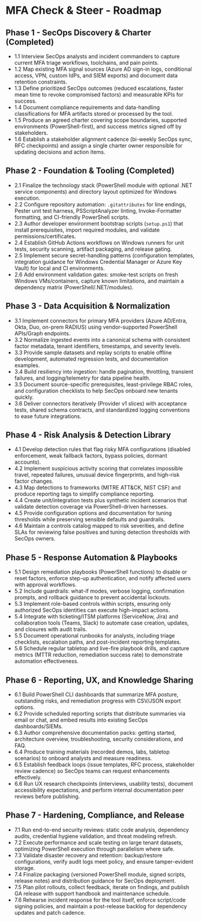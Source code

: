# MFA Check & Steer - Roadmap

## Phase 1 - SecOps Discovery & Charter (Completed)
- 1.1 Interview SecOps analysts and incident commanders to capture current MFA triage workflows, toolchains, and pain points.
- 1.2 Map existing MFA signal sources (Azure AD sign-in logs, conditional access, VPN, custom IdPs, and SIEM exports) and document data retention constraints.
- 1.3 Define prioritized SecOps outcomes (reduced escalations, faster mean time to revoke compromised factors) and measurable KPIs for success.
- 1.4 Document compliance requirements and data-handling classifications for MFA artifacts stored or processed by the tool.
- 1.5 Produce an agreed charter covering scope boundaries, supported environments (PowerShell-first), and success metrics signed off by stakeholders.
- 1.6 Establish a stakeholder alignment cadence (bi-weekly SecOps sync, RFC checkpoints) and assign a single charter owner responsible for updating decisions and action items.

## Phase 2 - Foundation & Tooling (Completed)
- 2.1 Finalize the technology stack (PowerShell module with optional .NET service components) and directory layout optimized for Windows execution.
- 2.2 Configure repository automation: `.gitattributes` for line endings, Pester unit test harness, PSScriptAnalyzer linting, Invoke-Formatter formatting, and CI-friendly PowerShell scripts.
- 2.3 Author developer environment bootstrap scripts (`setup.ps1`) that install prerequisites, import required modules, and validate permissions/certificates.
- 2.4 Establish GitHub Actions workflows on Windows runners for unit tests, security scanning, artifact packaging, and release gating.
- 2.5 Implement secure secret-handling patterns (configuration templates, integration guidance for Windows Credential Manager or Azure Key Vault) for local and CI environments.
- 2.6 Add environment validation gates: smoke-test scripts on fresh Windows VMs/containers, capture known limitations, and maintain a dependency matrix (PowerShell/.NET/modules).

## Phase 3 - Data Acquisition & Normalization
- 3.1 Implement connectors for primary MFA providers (Azure AD/Entra, Okta, Duo, on-prem RADIUS) using vendor-supported PowerShell APIs/Graph endpoints.
- 3.2 Normalize ingested events into a canonical schema with consistent factor metadata, tenant identifiers, timestamps, and severity levels.
- 3.3 Provide sample datasets and replay scripts to enable offline development, automated regression tests, and documentation examples.
- 3.4 Build resiliency into ingestion: handle pagination, throttling, transient failures, and logging/telemetry for data pipeline health.
- 3.5 Document source-specific prerequisites, least-privilege RBAC roles, and configuration checklists to help SecOps onboard new tenants quickly.
- 3.6 Deliver connectors iteratively (Provider v1 slices) with acceptance tests, shared schema contracts, and standardized logging conventions to ease future integrations.

## Phase 4 - Risk Analysis & Detection Library
- 4.1 Develop detection rules that flag risky MFA configurations (disabled enforcement, weak fallback factors, bypass policies, dormant accounts).
- 4.2 Implement suspicious activity scoring that correlates impossible travel, repeated failures, unusual device fingerprints, and high-risk factor changes.
- 4.3 Map detections to frameworks (MITRE ATT&CK, NIST CSF) and produce reporting tags to simplify compliance reporting.
- 4.4 Create unit/integration tests plus synthetic incident scenarios that validate detection coverage via PowerShell-driven harnesses.
- 4.5 Provide configuration options and documentation for tuning thresholds while preserving sensible defaults and guardrails.
- 4.6 Maintain a controls catalog mapped to risk severities, and define SLAs for reviewing false positives and tuning detection thresholds with SecOps owners.

## Phase 5 - Response Automation & Playbooks
- 5.1 Design remediation playbooks (PowerShell functions) to disable or reset factors, enforce step-up authentication, and notify affected users with approval workflows.
- 5.2 Include guardrails: what-if modes, verbose logging, confirmation prompts, and rollback guidance to prevent accidental lockouts.
- 5.3 Implement role-based controls within scripts, ensuring only authorized SecOps identities can execute high-impact actions.
- 5.4 Integrate with ticketing/ITSM platforms (ServiceNow, Jira) and collaboration tools (Teams, Slack) to automate case creation, updates, and closures with audit trails.
- 5.5 Document operational runbooks for analysts, including triage checklists, escalation paths, and post-incident reporting templates.
- 5.6 Schedule regular tabletop and live-fire playbook drills, and capture metrics (MTTR reduction, remediation success rate) to demonstrate automation effectiveness.

## Phase 6 - Reporting, UX, and Knowledge Sharing
- 6.1 Build PowerShell CLI dashboards that summarize MFA posture, outstanding risks, and remediation progress with CSV/JSON export options.
- 6.2 Provide scheduled reporting scripts that distribute summaries via email or chat, and embed results into existing SecOps dashboards/SIEMs.
- 6.3 Author comprehensive documentation packs: getting started, architecture overview, troubleshooting, security considerations, and FAQ.
- 6.4 Produce training materials (recorded demos, labs, tabletop scenarios) to onboard analysts and measure readiness.
- 6.5 Establish feedback loops (issue templates, RFC process, stakeholder review cadence) so SecOps teams can request enhancements effectively.
- 6.6 Run UX research checkpoints (interviews, usability tests), document accessibility expectations, and perform internal documentation peer reviews before publishing.

## Phase 7 - Hardening, Compliance, and Release
- 7.1 Run end-to-end security reviews: static code analysis, dependency audits, credential hygiene validation, and threat modeling refresh.
- 7.2 Execute performance and scale testing on large tenant datasets, optimizing PowerShell execution through parallelism where safe.
- 7.3 Validate disaster recovery and retention: backup/restore configurations, verify audit logs meet policy, and ensure tamper-evident storage.
- 7.4 Finalize packaging (versioned PowerShell module, signed scripts, release notes) and distribution guidance for SecOps deployment.
- 7.5 Plan pilot rollouts, collect feedback, iterate on findings, and publish GA release with support handbook and maintenance schedule.
- 7.6 Rehearse incident response for the tool itself, enforce script/code signing policies, and maintain a post-release backlog for dependency updates and patch cadence.
